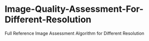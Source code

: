 # Image-Quality-Assessment-For-Different-Resolution
Full Reference Image Assessment Algorithm for Different Resolution
